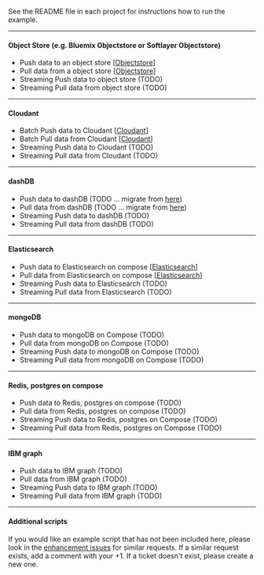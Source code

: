 See the README file in each project for instructions how to run the example.

*********************************************************************

#### Object Store (e.g. Bluemix Objectstore or Softlayer Objectstore)

- Push data to an object store [[Objectstore](./Objectstore)]
- Pull data from a object store [[Objectstore](./Objectstore)]
- Streaming Push data to object store (TODO)
- Streaming Pull data from object store (TODO)

*********************************************************************

#### Cloudant 

- Batch Push data to Cloudant [[Cloudant](./Cloudant)]
- Batch Pull data from Cloudant [[Cloudant](./Cloudant)]
- Streaming Push data to Cloudant (TODO)
- Streaming Pull data from Cloudant (TODO)

*********************************************************************

#### dashDB 

- Push data to dashDB (TODO ... migrate from [here](https://github.com/snowch/biginsight-examples/tree/master/examples/DashDBIntegrationWithSpark))
- Pull data from dashDB (TODO ... migrate from [here](https://github.com/snowch/biginsight-examples/tree/master/examples/DashDBIntegrationWithSpark))
- Streaming Push data to dashDB (TODO)
- Streaming Pull data from dashDB (TODO)

*********************************************************************

#### Elasticsearch 

- Push data to Elasticsearch on compose [[Elasticsearch](./Elasticsearch)]
- Pull data from Elasticsearch on compose [[Elasticsearch](./Elasticsearch)]
- Streaming Push data to Elasticsearch (TODO)
- Streaming Pull data from Elasticsearch (TODO)

*********************************************************************
#### mongoDB 

- Push data to mongoDB on Compose (TODO)
- Pull data from mongoDB on Compose (TODO)
- Streaming Push data to mongoDB on Compose (TODO)
- Streaming Pull data from mongoDB on Compose (TODO)

*********************************************************************

#### Redis, postgres on compose

- Push data to Redis, postgres on compose (TODO)
- Pull data from Redis, postgres on compose (TODO)
- Streaming Push data to Redis, postgres on Compose (TODO)
- Streaming Pull data from Redis, postgres on Compose (TODO)

*********************************************************************

#### IBM graph

- Push data to IBM graph (TODO)
- Pull data from IBM graph (TODO)
- Streaming Push data to IBM graph (TODO)
- Streaming Pull data from IBM graph (TODO)


*********************************************************************

#### Additional scripts

If you would like an example script that has not been included here, please look in the [enhancement issues](https://github.com/snowch/bluemix-spark-submit-examples/issues?q=is%3Aissue+is%3Aopen+label%3Aenhancement) for similar requests.  If a similar request exists, add a comment with your +1.  If a ticket doesn't exist, please create a new one.
